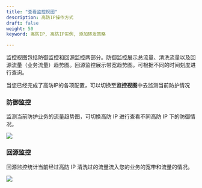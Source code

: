 ```yaml
---
title: "查看监控视图"
description: 高防IP操作方式
draft: false
weight: 50
keyword: 高防IP, 高防IP实例, 添加转发策略

---
```


监控视图包括防御监控和回源监控两部分。防御监控展示总流量、清洗流量以及回源流量（业务流量）趋势图。回源监控展示带宽趋势图。<!--服务监控主要展示后端服务器响应情况以及并发连接数等信息。-->可根据不同的时间刻度进行查询。

当您已经完成了高防IP的各项配置，可以切换至**监控视图**中去监测当前防护情况

### 防御监控

监测当前防护业务的流量趋势图，可切换高防 IP 进行查看不同高防 IP 下的防御情况。

![](../../_images/08.png)

### 回源监控

回源监控统计当前经过高防 IP 清洗过的流量流入您的业务的宽带和流量的情况。

![](../../_images/09.png)

